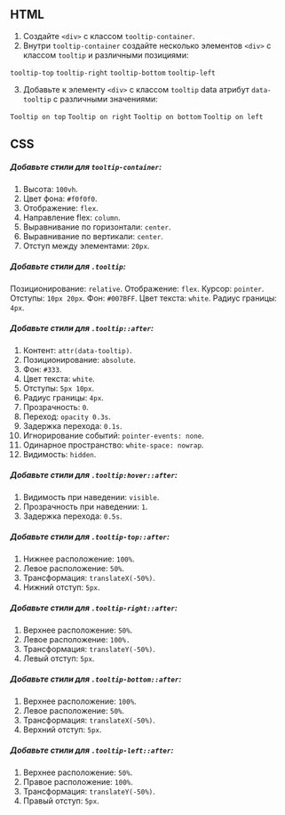 ## HTML

1. Создайте `<div>` с классом `tooltip-container`.
2. Внутри `tooltip-container` создайте несколько элементов `<div>` с классом `tooltip` и различными позициями:

`tooltip-top`
`tooltip-right`
`tooltip-bottom`
`tooltip-left`

3. Добавьте к элементу `<div>` с классом `tooltip` data атрибут `data-tooltip` c различными значениями:

`Tooltip on top`
`Tooltip on right`
`Tooltip on bottom`
`Tooltip on left`

## CSS

##### Добавьте стили для `tooltip-container`:

1. Высота: `100vh`.
2. Цвет фона: `#f0f0f0`.
3. Отображение: `flex`.
4. Направление flex: `column`.
5. Выравнивание по горизонтали: `center`.
6. Выравнивание по вертикали: `center`.
7. Отступ между элементами: `20px`.

##### Добавьте стили для `.tooltip`:

Позиционирование: `relative`.
Отображение: `flex`.
Курсор: `pointer`.
Отступы: `10px 20px`.
Фон: `#007BFF`.
Цвет текста: `white`.
Радиус границы: `4px`.

##### Добавьте стили для `.tooltip::after`:

1. Контент: `attr(data-tooltip)`.
2. Позиционирование: `absolute`.
3. Фон: `#333`.
4. Цвет текста: `white`.
5. Отступы: `5px 10px`.
6. Радиус границы: `4px`.
7. Прозрачность: `0`.
8. Переход: `opacity 0.3s`.
9. Задержка перехода: `0.1s`.
10. Игнорирование событий: `pointer-events: none`.
11. Одинарное пространство: `white-space: nowrap`.
12. Видимость: `hidden`.

##### Добавьте стили для `.tooltip:hover::after`:

1. Видимость при наведении: `visible`.
2. Прозрачность при наведении: `1`.
3. Задержка перехода: `0.5s`.

##### Добавьте стили для `.tooltip-top::after`:

1. Нижнее расположение: `100%`.
2. Левое расположение: `50%`.
3. Трансформация: `translateX(-50%)`.
4. Нижний отступ: `5px`.

##### Добавьте стили для `.tooltip-right::after`:

1. Верхнее расположение: `50%`.
2. Левое расположение: `100%.`
3. Трансформация: `translateY(-50%)`.
4. Левый отступ: `5px`.

##### Добавьте стили для `.tooltip-bottom::after`:

1. Верхнее расположение: `100%`.
2. Левое расположение: `50%`.
3. Трансформация: `translateX(-50%)`.
4. Верхний отступ: `5px`.

##### Добавьте стили для `.tooltip-left::after`:

1. Верхнее расположение: `50%`.
2. Правое расположение: `100%`.
3. Трансформация: `translateY(-50%)`.
4. Правый отступ: `5px`.
